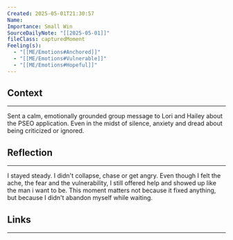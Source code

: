 ```yaml
---
Created: 2025-05-01T21:30:57
Name: 
Importance: Small Win
SourceDailyNote: "[[2025-05-01]]"
fileClass: capturedMoment
Feeling(s):
  - "[[ME/Emotions#Anchored]]"
  - "[[ME/Emotions#Vulnerable]]"
  - "[[ME/Emotions#Hopeful]]"
---
```

## Context
---
Sent a calm, emotionally grounded group message to Lori and Hailey about the PSEO application. Even in the midst of silence, anxiety and dread about being criticized or ignored.
## Reflection 
---
I stayed steady. I didn't collapse, chase or get angry. Even though I felt the ache, the fear and the vulnerability, I still offered help and showed up like the man i want to be. This moment matters not because it fixed anything, but because I didn't abandon myself while waiting.  
## Links
---

